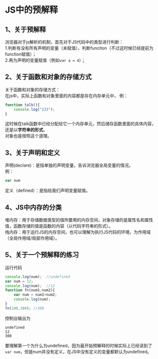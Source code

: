 # JS中的预解释
## 1、关于预解释
浏览器对于js解析的机制，首先对于JS代码中的类型进行判断：<br>
1.判断有没有所有声明的变量（未赋值），判断funciton（不过这时候已经提前为function赋值）；<br>
2.再为声明的变量赋值（例如``var a = 4``）；<br>


## 2、关于函数和对象的存储方式
关于函数和对象的存储方式：<br>
在js中，实际上函数和对象里面的内容都是存在内存单元中，
例：<br>
```javascript
function talk(){
	console.log("233");
}
```
这时候在talk函数中已经分配给它一个内存单元，然后储存函数里面的具体内容，还是以**字符串的形式**。<br>
对象也是按照这个道理。<br>


## 3、关于声明和定义
声明(declare)：是指单独的声明变量，告诉浏览器全局变量的情况。<br>
例：<br>
```javascript
var num
```
定义（defined）：是指给我们声明变量赋值。<br>

## 4、JS中内存的分类
堆内存：用于存储数据类型的值所要用的内存空间，对象存储的是属性名和属性值，函数存储的值是函数的内容（以代码字符串的形式）。<br>
栈内存：用于运行JS的内存空间，也可以理解为执行JS代码的环境，为作用域（全局作用域/局部作用域）。<br>


## 5、关于一个预解释的练习
运行代码<br>
```javascript
console.log(num);  //undefined
var num = 12;
console.log(num);  //12
function fn(num1,num2){
	var num = num1+num2;
	console.log(num);
}
fn(100,300); //300
```
控制台输出为<br>
```
undefined
12
300
```
要理解第一个为什么为undefined，因为最开始预解释的时候实际上已经读到了```var num```，但是num并没有定义，在JS中没有定义的变量都默认为undefined。<br>